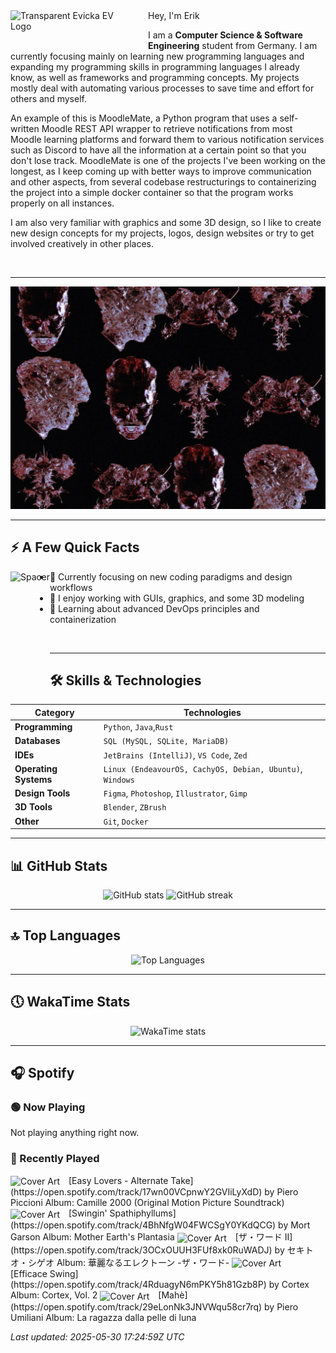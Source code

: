 <div>
  <img
       align="left"
       src="https://raw.githubusercontent.com/EvickaStudio/EvickaStudio/refs/heads/main/evfinal.gif"
       alt="Transparent Evicka EV Logo"
       width="200"
       style="margin-right: 20px; margin-bottom: 20px;"
  />
</div>
Hey, I'm Erik

  I am a **Computer Science & Software Engineering** student from Germany. I am currently focusing mainly on learning new programming languages and expanding my programming skills in programming languages I already know, as well as frameworks and programming concepts. My projects mostly deal with automating various processes to save time and effort for others and myself.

An example of this is MoodleMate, a Python program that uses a self-written Moodle REST API wrapper to retrieve notifications from most Moodle learning platforms and forward them to various notification services such as Discord to have all the information at a certain point so that you don't lose track. MoodleMate is one of the projects I've been working on the longest, as I keep coming up with better ways to improve communication and other aspects, from several codebase restructurings to containerizing the project into a simple docker container so that the program works properly on all instances.

I am also very familiar with graphics and some 3D design, so I like to create new design concepts for my projects, logos, design websites or try to get involved creatively in other places.

<br clear="left"/>

---

![imgag](evkheadpostersmol.webp)

---

## ⚡️ A Few Quick Facts

<div>
  <img align="left" height="180px" src="https://upload.wikimedia.org/wikipedia/commons/3/3d/1_120_transparent.png" alt="Spacer" />
</div>

- 🔬 Currently focusing on new coding paradigms and design workflows  
- 👀 I enjoy working with GUIs, graphics, and some 3D modeling  
- 🌱 Learning about advanced DevOps principles and containerization  

<br>

---

## 🛠️ Skills & Technologies

| **Category**          | **Technologies**                                                                                                 |
|-----------------------|------------------------------------------------------------------------------------------------------------------|
| **Programming**       | `Python`, `Java`,`Rust`                                                                                           |
| **Databases**         | `SQL (MySQL, SQLite, MariaDB)`                                                                                   |
| **IDEs**              | `JetBrains (IntelliJ)`, `VS Code`, `Zed`                                                                         |
| **Operating Systems** | `Linux (EndeavourOS, CachyOS, Debian, Ubuntu)`, `Windows`                                                        |
| **Design Tools**      | `Figma`, `Photoshop`, `Illustrator`, `Gimp`                                                                      |
| **3D Tools**          | `Blender`, `ZBrush`                                                                                              |
| **Other**             | `Git`, `Docker`                                                                                                  |

---

## 📊 GitHub Stats

<p align="center">
  <img
    src="https://github-readme-stats.vercel.app/api?username=EvickaStudio&show=reviews,discussions_started,discussions_answered,prs_merged,prs_merged_percentage&show_icons=true&theme=transparent"
    alt="GitHub stats"
    width="45%"
  />
  <img
    src="https://github-readme-streak-stats.herokuapp.com/?user=EvickaStudio&theme=transparent"
    alt="GitHub streak"
    width="45%"
  />
</p>

---

## 🔝 Top Languages

<p align="center">
  <img
    src="https://github-readme-stats.vercel.app/api/top-langs/?username=EvickaStudio&theme=transparent&layout=compact"
    alt="Top Languages"
    width="45%"
  />
</p>

---

## 🕔 WakaTime Stats

<p align="center">
  <img
    src="https://github-readme-stats.vercel.app/api/wakatime?username=evickastudio&layout=compact&theme=transparent"
    alt="WakaTime stats"
    width="45%"
  />
</p>

 ---

## 🎧 Spotify

<!-- SPOTIFY-START -->
### 🟢 Now Playing
Not playing anything right now.

### 📜 Recently Played
<img src="https://i.scdn.co/image/ab67616d00004851bcdc5625685ad7a01a744f8b" alt="Cover Art" width="64" style="vertical-align:middle;margin-right:10px;"/>
[Easy Lovers - Alternate Take](https://open.spotify.com/track/17wn00VCpnwY2GVIiLyXdD)
by Piero Piccioni
Album: Camille 2000 (Original Motion Picture Soundtrack)

<img src="https://i.scdn.co/image/ab67616d0000485119112975fac887f75c0b095b" alt="Cover Art" width="64" style="vertical-align:middle;margin-right:10px;"/>
[Swingin' Spathiphyllums](https://open.spotify.com/track/4BhNfgW04FWCSgY0YKdQCG)
by Mort Garson
Album: Mother Earth's Plantasia

<img src="https://i.scdn.co/image/ab67616d00004851583e3a677882a4a4e7115234" alt="Cover Art" width="64" style="vertical-align:middle;margin-right:10px;"/>
[ザ・ワード II](https://open.spotify.com/track/3OCxOUUH3FUf8xk0RuWADJ)
by セキトオ・シゲオ
Album: 華麗なるエレクトーン -ザ・ワード-

<img src="https://i.scdn.co/image/ab67616d00004851b58aae7b21918689bd2ee7a0" alt="Cover Art" width="64" style="vertical-align:middle;margin-right:10px;"/>
[Efficace Swing](https://open.spotify.com/track/4RduagyN6mPKY5h81Gzb8P)
by Cortex
Album: Cortex, Vol. 2

<img src="https://i.scdn.co/image/ab67616d00004851fab13dc56058ea0dfb124dc7" alt="Cover Art" width="64" style="vertical-align:middle;margin-right:10px;"/>
[Mahè](https://open.spotify.com/track/29eLonNk3JNVWqu58cr7rq)
by Piero Umiliani
Album: La ragazza dalla pelle di luna


_Last updated: 2025-05-30 17:24:59Z UTC_
<!-- SPOTIFY-END -->